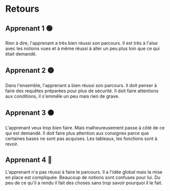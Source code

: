 # Retours

## Apprenant 1 :green_circle:

Rien à dire, l'apprenant a très bien réussi son parcours. Il est très à l'aise avec les notions vues et à même réussi à aller un peu plus loin que ce qui était demandé.

## Apprenant 2 :yellow_circle:

Dans l'ensemble, l'apprenant a bien réussi son parcours. Il doit penser à faire des requêtes préparées pour plus de sécurité. Il doit faire attentions aux conditions, il s'emmêle un peu mais rien de grave.

## Apprenant 3 :orange_circle:

L'apprenant veux trop bien faire. Mais malheureusement passe à côté de ce qui est demandé. Il doit faire plus attention aux consignes parce que certaines bases ne sont pas acquises. Les tableaux, les fonctions sont à revoir.

## Apprenant 4 :red_circle:

L'apprenant n'a pas réussi à faire le parcours. Il a l'idée global mais la mise en place est compliquée. Beaucoup de notions sont confuses pour lui. Du peu de ce qu'il a rendu il fait des choses sans trop savoir pourquoi il le fait.
